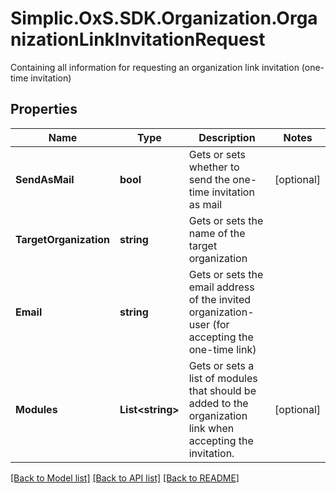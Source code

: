 # Simplic.OxS.SDK.Organization.OrganizationLinkInvitationRequest
Containing all information for requesting an organization link invitation (one-time invitation)

## Properties

Name | Type | Description | Notes
------------ | ------------- | ------------- | -------------
**SendAsMail** | **bool** | Gets or sets whether to send the one-time invitation as mail | [optional] 
**TargetOrganization** | **string** | Gets or sets the name of the target organization | 
**Email** | **string** | Gets or sets the email address of the invited organization-user (for accepting the one-time link) | 
**Modules** | **List&lt;string&gt;** | Gets or sets a list of modules that should be added to the organization link  when accepting the invitation. | [optional] 

[[Back to Model list]](../README.md#documentation-for-models) [[Back to API list]](../README.md#documentation-for-api-endpoints) [[Back to README]](../README.md)

